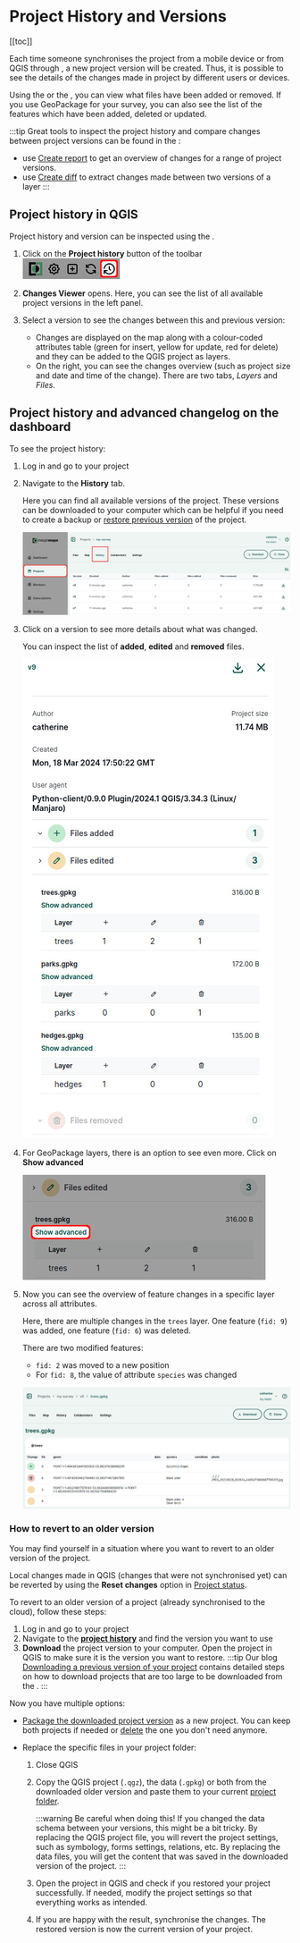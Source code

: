 # Project History and Versions
[[toc]]

Each time someone synchronises the project from a mobile device or from QGIS through <QGISPluginName />, a new project version will be created. Thus, it is possible to see the details of the changes made in <MainPlatformNameLink /> project by different users or devices. 

Using the <QGISPluginNameShort /> or the <AppDomainNameLink />, you can view what files have been added or removed. If you use GeoPackage for your survey, you can also see the list of the features which have been added, deleted or updated.


:::tip
Great tools to inspect the project history and compare changes between project versions can be found in the <QGISPluginNameShort />:
- use [Create report](./plugin/#create-report-processing-toolbox) to get an overview of changes for a range of project versions.
- use [Create diff](./plugin/#create-diff-processing-toolbox) to extract changes made between two versions of a layer
:::

## Project history in QGIS
Project history and version can be inspected using the <QGISPluginName />.

1. Click on the **Project history** button of the toolbar
![Project history button](./plugin/plugin-toolbar-project-history.jpg "Project history button")

2. **Changes Viewer** opens. Here, you can see the list of all available project versions in the left panel. 

3. Select a version to see the changes between this and previous version:
   - Changes are displayed on the map along with a colour-coded attributes table (green for insert, yellow for update, red for delete) and they can be added to the QGIS project as layers.
   - On the right, you can see the changes overview (such as project size and date and time of the change). There are two tabs, *Layers* and *Files*.


## Project history and advanced changelog on the dashboard
To see the project history:
1. Log in <AppDomainNameLink /> and go to your project
2. Navigate to the **History** tab. 

   Here you can find all available versions of the project. These versions can be downloaded to your computer which can be helpful if you need to create a backup or [restore previous version](#how-to-revert-to-an-older-version) of the project.
   
   ![Mergin Maps project history web](./dashboard-projects-history.jpg "Mergin Maps project history")

3. Click on a version to see more details about what was changed.
   
   You can inspect the list of **added**, **edited** and **removed** files.
   
   ![Overview of changes made in a project in the dashboard](./dashboard-history-details.jpg "Overview of changes made in a project in the dashboard")

4. For GeoPackage layers, there is an option to see even more. Click on **Show advanced** 

   ![Show advanced changelog of a layer](./dashboard-history-show-advanced-changelog.jpg "Show advanced changelog of a layer")

5. Now you can see the overview of feature changes in a specific layer across all attributes.
   
   Here, there are multiple changes in the `trees` layer. One feature (`fid: 9`) was added, one feature (`fid: 6`) was deleted.
   
   There are two modified features: 
   - `fid: 2` was moved to a new position
   - For `fid: 8`, the value of attribute `species` was changed

   ![Dashboard advanced changelog](./dashboard-history-advanced-changelog.jpg "Dashboard advanced changelog")


### How to revert to an older version
You may find yourself in a situation where you want to revert to an older version of the project.

Local changes made in QGIS (changes that were not synchronised yet) can be reverted by using the **Reset changes** option in [Project status](./synchronisation/#synchronising-changes-in-qgis).

To revert to an older version of a project (already synchronised to the cloud), follow these steps:
1. Log in <AppDomainNameLink /> and go to your project
2. Navigate to the [**project history**](#project-history-and-advanced-changelog) and find the version you want to use
3. **Download** the project version to your computer. Open the project in QGIS to make sure it is the version you want to restore.
   :::tip
   Our blog [Downloading a previous version of your project](https://merginmaps.com/blog/support-tip-downloading-a-previous-version-of-your-project) contains detailed steps on how to download projects that are too large to be downloaded from the <DashboardShortLink />.
   :::

Now you have multiple options:
- [Package the downloaded project version](./project/#packaging-qgis-project) as a new <MainPlatformName /> project. You can keep both projects if needed or [delete](./project-advanced/#delete-a-project) the one you don't need anymore.

- Replace the specific files in your <MainPlatformName /> project folder:
   1. Close QGIS
   2. Copy the QGIS project (`.qgz`), the data (`.gpkg`) or both from the downloaded older version and paste them to your current [<MainPlatformName /> project folder](./project/#mergin-maps-project-folder). 
   
   
      :::warning Be careful when doing this! 
      If you changed the data schema between your versions, this might be a bit tricky. By replacing the QGIS project file, you will revert the project settings, such as symbology, forms settings, relations, etc. By replacing the data files, you will get the content that was saved in the downloaded version of the project.
      :::
   
   3. Open the project in QGIS and check if you restored your project successfully. If needed, modify the project settings so that everything works as intended.
   
   4. If you are happy with the result, synchronise the changes. The restored version is now the current version of your project.
   
   
